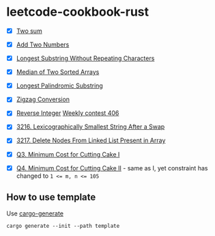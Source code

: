 # leetcode-cookbook-rust

- [x] [Two sum](https://leetcode.com/problems/two-sum/description/)
- [x] [Add Two Numbers](https://leetcode.com/problems/add-two-numbers/)
- [x] [Longest Substring Without Repeating Characters](https://leetcode.com/problems/longest-substring-without-repeating-characters/)
- [x] [Median of Two Sorted Arrays](https://leetcode.com/problems/median-of-two-sorted-arrays/)
- [x] [Longest Palindromic Substring](https://leetcode.com/problems/longest-palindromic-substring/description/)
- [x] [Zigzag Conversion](https://leetcode.com/problems/zigzag-conversion/)
- [x] [Reverse Integer](https://leetcode.com/problems/reverse-integer/)
[Weekly contest 406](https://leetcode.com/contest/weekly-contest-406/)
- [x] [3216. Lexicographically Smallest String After a Swap](https://leetcode.com/contest/weekly-contest-406/problems/lexicographically-smallest-string-after-a-swap/)
- [x] [3217. Delete Nodes From Linked List Present in Array](https://leetcode.com/contest/weekly-contest-406/problems/delete-nodes-from-linked-list-present-in-array/description/)
- [x] [Q3. Minimum Cost for Cutting Cake I](https://leetcode.com/contest/weekly-contest-406/problems/minimum-cost-for-cutting-cake-i/)
- [x] [Q4. Minimum Cost for Cutting Cake II](https://leetcode.com/contest/weekly-contest-406/problems/minimum-cost-for-cutting-cake-ii/) - same as I, yet constraint has changed to `1 <= m, n <= 105`


## How to use template

Use [cargo-generate](https://github.com/cargo-generate/cargo-generate)

```
cargo generate --init --path template
```